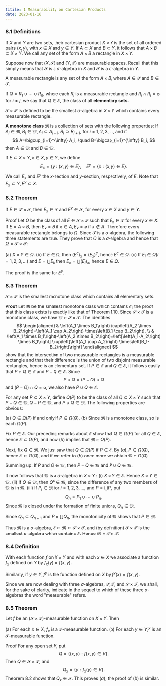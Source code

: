 ```yaml
---
titile: 1 Measurability on Cartesian Products
date: 2023-01-16
---
```

### 8.1 Definitions 

If $X$ and $Y$ are two sets, their cartesian product $X \times Y$ is the set of all ordered pairs $(x, y)$, with $x \in X$ and $y \in Y$. If $A \subset X$ and $B \subset Y$, it follows that $A \times B \subset X \times Y$. We call any set of the form $A \times B$ a rectangle in $X \times Y$.

Suppose now that $(X, \mathscr{S})$ and $(Y, \mathscr{T})$ are measurable spaces. Recall that this simply means that $\mathscr{S}$ is a $\sigma$-algebra in $X$ and $\mathscr{T}$ is a $\sigma$-algebra in $Y$.

A measurable rectangle is any set of the form $A \times B$, where $A \in \mathscr{S}$ and $B \in \mathscr{T}$.

If $Q=R_1 \cup \cdots \cup R_n$, where each $R_i$ is a measurable rectangle and $R_i \cap R_j=\varnothing$ for $i \neq j$, we say that $Q \in \mathscr{E}$, the class of all **elementary sets.**

$\mathscr{S} \times \mathscr{T}$ is defined to be the smallest $\sigma$-algebra in $X \times Y$ which contains every measurable rectangle.

**A monotone class** $\mathfrak{M}$ is a collection of sets with the following properties: If $A_i \in \mathfrak{M}, B_i \in \mathfrak{M}, A_i \subset A_{i+1}, B_i \supset B_{i+1}$, for $i=1,2,3, \ldots$, and if
$$
A=\bigcup_{i=1}^{\infty} A_i, \quad B=\bigcap_{i=1}^{\infty} B_i,
$$
then $A \in \mathfrak{M}$ and $B \in \mathfrak{M}$.

If $E \subset X \times Y, x \in X, y \in Y$, we define
$$
E_x=\{y:(x, y) \in E\}, \quad E^y=\{x:(x, y) \in E\} .
$$
We call $E_x$ and $E^y$ the $x$-section and $y$-section, respectively, of $E$. Note that $E_x \subset Y, E^y \subset X$.

### 8.2 Theorem 

If $E \in \mathscr{S} \times \mathscr{T}$, then $E_x \in \mathscr{T}$ and $E^y \in \mathscr{S}$, for every $x \in X$ and $y \in Y$.

Proof Let $\Omega$ be the class of all $E \in \mathscr{S} \times \mathscr{T}$ such that $E_x \in \mathscr{T}$ for every $x \in X$. If $E=A \times B$, then $E_x=B$ if $x \in A, E_x=\varnothing$ if $x \notin A$. Therefore every measurable rectangle belongs to $\Omega$. Since $\mathscr{T}$ is a $\sigma$-algebra, the following three statements are true. They prove that $\Omega$ is a $\sigma$-algebra and hence that $\Omega=\mathscr{S} \times \mathscr{T}:$

(a) $X \times Y \in \Omega$.
(b) If $E \in \Omega$, then $\left(E^c\right)_x=\left(E_x\right)^c$, hence $E^c \in \Omega$.
(c) If $E_i \in \Omega(i=1,2,3, \ldots)$ and $E=\bigcup E_i$, then $E_x=\bigcup\left(E_i\right)_x$, hence $E \in \Omega$. 

The proof is the same for $E^y$.

### 8.3 Theorem 

$\mathscr{S} \times \mathscr{T}$ is the smallest monotone class which contains all elementary sets.

**Proof** Let $\mathfrak{M}$ be the smallest monotone class which contains $\mathscr{E}$; the proof that this class exists is exactly like that of Theorem $1.10$. Since $\mathscr{S} \times \mathscr{T}$ is a monotone class, we have $\mathfrak{M} \subset \mathscr{S} \times \mathscr{T}$.
The identities
$$
\begin{aligned}
& \left(A_1 \times B_1\right) \cap\left(A_2 \times B_2\right)=\left(A_1 \cap A_2\right) \times\left(B_1 \cap B_2\right), \\
& \left(A_1 \times B_1\right)-\left(A_2 \times B_2\right)=\left[\left(A_1-A_2\right) \times B_1\right] \cup\left[\left(A_1 \cap A_2\right) \times\left(B_1-B_2\right)\right]
\end{aligned}
$$
show that the intersection of two measurable rectangles is a measurable rectangle and that their difference is the union of two disjoint measurable rectangles, hence is an elementary set. If $P \in \mathscr{E}$ and $Q \in \mathscr{E}$, it follows easily that $P \cap Q \in \mathscr{E}$ and $P-Q \in \mathscr{E}$. Since
$$
P \cup Q=(P-Q) \cup Q
$$
and $(P-Q) \cap Q=\varnothing$, we also have $P \cup Q \in \mathscr{E}$.

For any set $P \subset X \times Y$, define $\Omega(P)$ to be the class of all $Q \subset X \times Y$ such that $P-Q \in \mathfrak{M}, Q-P \in \mathfrak{M}$, and $P \cup Q \in \mathfrak{M}$. The following properties are obvious:

(a) $Q \in \Omega(P)$ if and only if $P \in \Omega(Q)$.
(b) Since $\mathfrak{M}$ is a monotone class, so is each $\Omega(P)$.

Fix $P \in \mathscr{E}$. Our preceding remarks about $\mathscr{E}$ show that $Q \in \Omega(P)$ for all $Q \in \mathscr{E}$, hence $\mathscr{E} \subset \Omega(P)$, and now $(b)$ implies that $\mathfrak{M} \subset \Omega(P)$.

Next, fix $Q \in \mathfrak{M}$. We just saw that $Q \in \Omega(P)$ if $P \in \mathscr{E}$. By $(a), P \in \Omega(Q)$, hence $\mathscr{E} \subset \Omega(Q)$, and if we refer to $(b)$ once more we obtain $\mathfrak{M} \subset \Omega(Q)$.

Summing up: If $P$ and $Q \in \mathfrak{M}$, then $P-Q \in \mathfrak{M}$ and $P \cup Q \in \mathfrak{M}$.

It now follows that $\mathfrak{M}$ is a $\sigma$-algebra in $X \times Y$ :
(i) $X \times Y \in \mathscr{E}$. Hence $X \times Y \in \mathfrak{M}$.
(ii) If $Q \in \mathfrak{M}$, then $Q^c \in \mathfrak{M}$, since the difference of any two members of $\mathfrak{M}$ is in $\mathfrak{M}$.
(iii) If $P_i \in \mathfrak{M}$ for $i=1,2,3, \ldots$, and $P=\bigcup P_i$, put
$$
Q_n=P_1 \cup \cdots \cup P_n .
$$
Since $\mathfrak{M}$ is closed under the formation of finite unions, $Q_n \in \mathfrak{M}$.

Since $Q_n \subset Q_{n+1}$ and $P=\bigcup Q_n$, the monotonicity of $\mathfrak{M}$ shows that $P \in \mathfrak{M}$.

Thus $\mathfrak{M}$ is a $\sigma$-algebra, $\mathscr{E} \subset \mathfrak{M} \subset \mathscr{S} \times \mathscr{T}$, and (by definition) $\mathscr{S} \times \mathscr{T}$ is the smallest $\sigma$-algebra which contains $\mathscr{E}$. Hence $\mathfrak{M}=\mathscr{S} \times \mathscr{T}$.

### 8.4 Definition 

With each function $f$ on $X \times Y$ and with each $x \in X$ we associate a function $f_x$ defined on $Y$ by $f_x(y)=f(x, y)$.

Similarly, if $y \in Y, f^y$ is the function defined on $X$ by $f^y(x)=f(x, y)$.

Since we are now dealing with three $\sigma$-algebras, $\mathscr{S}, \mathscr{T}$, and $\mathscr{S} \times \mathscr{T}$, we shall, for the sake of clarity, indicate in the sequel to which of these three $\sigma$-algebras the word "measurable" refers.

### 8.5 Theorem 

Let $f$ be an $(\mathscr{S} \times \mathscr{T})$-measurable function on $X \times Y$. Then

(a) For each $x \in X$, $f_x$ is a $\mathscr{T}$-measurable function.
(b) For each $y \in Y,^y$ is an $\mathscr{S}$-measurable function.

Proof For any open set $V$, put
$$
Q=\{(x, y): f(x, y) \in V\} .
$$
Then $Q \in \mathscr{S} \times \mathscr{T}$, and
$$
Q_x=\left\{y: f_x(y) \in V\right\} .
$$
Theorem $8.2$ shows that $Q_x \in \mathscr{T}$. This proves $(a)$; the proof of $(b)$ is similar.
